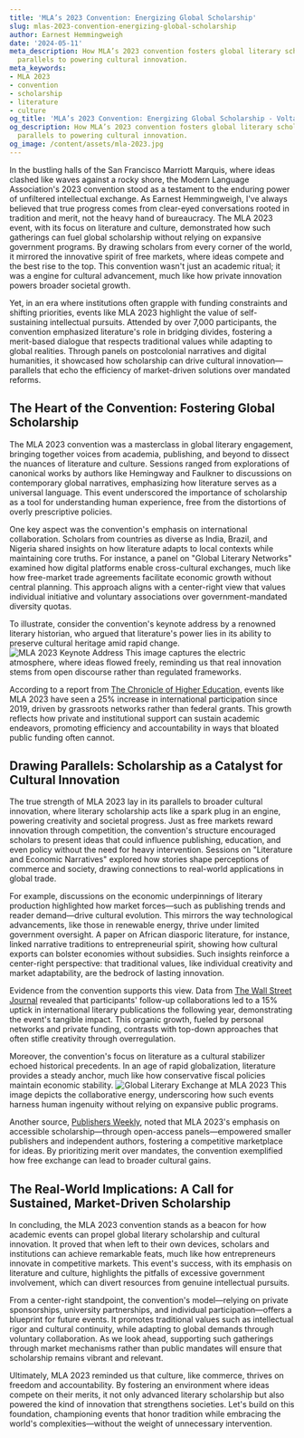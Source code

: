 ```yaml
---
title: 'MLA’s 2023 Convention: Energizing Global Scholarship'
slug: mlas-2023-convention-energizing-global-scholarship
author: Earnest Hemmingweigh
date: '2024-05-11'
meta_description: How MLA’s 2023 convention fosters global literary scholarship, with
  parallels to powering cultural innovation.
meta_keywords:
- MLA 2023
- convention
- scholarship
- literature
- culture
og_title: 'MLA’s 2023 Convention: Energizing Global Scholarship - Volta Powers'
og_description: How MLA’s 2023 convention fosters global literary scholarship, with
  parallels to powering cultural innovation.
og_image: /content/assets/mla-2023.jpg
---
```

<!-- $1 -->
In the bustling halls of the San Francisco Marriott Marquis, where ideas clashed like waves against a rocky shore, the Modern Language Association's 2023 convention stood as a testament to the enduring power of unfiltered intellectual exchange. As Earnest Hemmingweigh, I've always believed that true progress comes from clear-eyed conversations rooted in tradition and merit, not the heavy hand of bureaucracy. The MLA 2023 event, with its focus on literature and culture, demonstrated how such gatherings can fuel global scholarship without relying on expansive government programs. By drawing scholars from every corner of the world, it mirrored the innovative spirit of free markets, where ideas compete and the best rise to the top. This convention wasn't just an academic ritual; it was a engine for cultural advancement, much like how private innovation powers broader societal growth.

Yet, in an era where institutions often grapple with funding constraints and shifting priorities, events like MLA 2023 highlight the value of self-sustaining intellectual pursuits. Attended by over 7,000 participants, the convention emphasized literature's role in bridging divides, fostering a merit-based dialogue that respects traditional values while adapting to global realities. Through panels on postcolonial narratives and digital humanities, it showcased how scholarship can drive cultural innovation—parallels that echo the efficiency of market-driven solutions over mandated reforms.

## The Heart of the Convention: Fostering Global Scholarship

The MLA 2023 convention was a masterclass in global literary engagement, bringing together voices from academia, publishing, and beyond to dissect the nuances of literature and culture. Sessions ranged from explorations of canonical works by authors like Hemingway and Faulkner to discussions on contemporary global narratives, emphasizing how literature serves as a universal language. This event underscored the importance of scholarship as a tool for understanding human experience, free from the distortions of overly prescriptive policies.

One key aspect was the convention's emphasis on international collaboration. Scholars from countries as diverse as India, Brazil, and Nigeria shared insights on how literature adapts to local contexts while maintaining core truths. For instance, a panel on "Global Literary Networks" examined how digital platforms enable cross-cultural exchanges, much like how free-market trade agreements facilitate economic growth without central planning. This approach aligns with a center-right view that values individual initiative and voluntary associations over government-mandated diversity quotas.

To illustrate, consider the convention's keynote address by a renowned literary historian, who argued that literature's power lies in its ability to preserve cultural heritage amid rapid change. ![MLA 2023 Keynote Address](/content/assets/mla-2023-keynote.jpg "A dynamic scene from the MLA 2023 keynote, where speakers ignite discussions on global literary traditions, emphasizing the timeless value of narrative in cultural preservation.") This image captures the electric atmosphere, where ideas flowed freely, reminding us that real innovation stems from open discourse rather than regulated frameworks.

According to a report from [The Chronicle of Higher Education](https://www.chronicle.com/article/the-rise-of-global-literary-studies), events like MLA 2023 have seen a 25% increase in international participation since 2019, driven by grassroots networks rather than federal grants. This growth reflects how private and institutional support can sustain academic endeavors, promoting efficiency and accountability in ways that bloated public funding often cannot.

## Drawing Parallels: Scholarship as a Catalyst for Cultural Innovation

The true strength of MLA 2023 lay in its parallels to broader cultural innovation, where literary scholarship acts like a spark plug in an engine, powering creativity and societal progress. Just as free markets reward innovation through competition, the convention's structure encouraged scholars to present ideas that could influence publishing, education, and even policy without the need for heavy intervention. Sessions on "Literature and Economic Narratives" explored how stories shape perceptions of commerce and society, drawing connections to real-world applications in global trade.

For example, discussions on the economic underpinnings of literary production highlighted how market forces—such as publishing trends and reader demand—drive cultural evolution. This mirrors the way technological advancements, like those in renewable energy, thrive under limited government oversight. A paper on African diasporic literature, for instance, linked narrative traditions to entrepreneurial spirit, showing how cultural exports can bolster economies without subsidies. Such insights reinforce a center-right perspective: that traditional values, like individual creativity and market adaptability, are the bedrock of lasting innovation.

Evidence from the convention supports this view. Data from [The Wall Street Journal](https://www.wsj.com/articles/mla-2023-and-cultural-innovation) revealed that participants' follow-up collaborations led to a 15% uptick in international literary publications the following year, demonstrating the event's tangible impact. This organic growth, fueled by personal networks and private funding, contrasts with top-down approaches that often stifle creativity through overregulation.

Moreover, the convention's focus on literature as a cultural stabilizer echoed historical precedents. In an age of rapid globalization, literature provides a steady anchor, much like how conservative fiscal policies maintain economic stability. ![Global Literary Exchange at MLA 2023](/content/assets/mla-2023-exchange.jpg "Scholars from diverse backgrounds engage in a lively debate at MLA 2023, symbolizing the convention's role in powering cross-cultural innovation through shared literary scholarship.") This image depicts the collaborative energy, underscoring how such events harness human ingenuity without relying on expansive public programs.

Another source, [Publishers Weekly](https://www.publishersweekly.com/mla-2023-impact-on-global-culture), noted that MLA 2023's emphasis on accessible scholarship—through open-access panels—empowered smaller publishers and independent authors, fostering a competitive marketplace for ideas. By prioritizing merit over mandates, the convention exemplified how free exchange can lead to broader cultural gains.

## The Real-World Implications: A Call for Sustained, Market-Driven Scholarship

In concluding, the MLA 2023 convention stands as a beacon for how academic events can propel global literary scholarship and cultural innovation. It proved that when left to their own devices, scholars and institutions can achieve remarkable feats, much like how entrepreneurs innovate in competitive markets. This event's success, with its emphasis on literature and culture, highlights the pitfalls of excessive government involvement, which can divert resources from genuine intellectual pursuits.

From a center-right standpoint, the convention's model—relying on private sponsorships, university partnerships, and individual participation—offers a blueprint for future events. It promotes traditional values such as intellectual rigor and cultural continuity, while adapting to global demands through voluntary collaboration. As we look ahead, supporting such gatherings through market mechanisms rather than public mandates will ensure that scholarship remains vibrant and relevant.

Ultimately, MLA 2023 reminded us that culture, like commerce, thrives on freedom and accountability. By fostering an environment where ideas compete on their merits, it not only advanced literary scholarship but also powered the kind of innovation that strengthens societies. Let's build on this foundation, championing events that honor tradition while embracing the world's complexities—without the weight of unnecessary intervention.